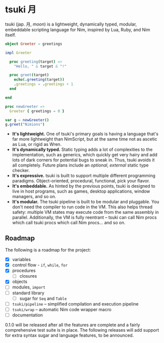 # tsuki 月

tsuki (jap. 月, *moon*) is a lightweight, dynamically typed, modular, embeddable
scripting language for Nim, inspired by Lua, Ruby, and Nim itself.

```nim
object Greeter = greetings

impl Greeter

  proc greeting(target) =>
    "Hello, " & target & "!"

  proc greet(target)
    echo(.greeting(target))
    .greetings = .greetings + 1
  end

end

proc newGreeter =>
  Greeter { greetings = 0 }

var g = newGreeter()
g.greet("Nimions")
```

- **It's lightweight.** One of tsuki's primary goals is having a language that's
  far more lightweight than NimScript, but at the same time not as ascetic
  as Lua, or rigid as Wren.
- **It's dynamically typed.** Static typing adds a lot of complexities to the
  implementation, such as generics, which quickly get very hairy and add lots of
  dark corners for potential bugs to sneak in. Thus, tsuki avoids it all
  completely. Future plans include an *optional, external* static type checker.
- **It's expressive.** tsuki is built to support multiple different programming
  paradigms. Object-oriented, procedural, functional, pick your flavor.
- **It's embeddable.** As hinted by the previous points, tsuki is designed to
  live in host programs, such as games, desktop applications, window managers,
  and so on.
- **It's modular.** The tsuki pipeline is built to be modular and pluggable.
  You don't need the compiler to run code in the VM. This also helps thread
  safety: multiple VM states may execute code from the same assembly in
  parallel. Additionally, the VM is fully reentrant – tsuki can call Nim procs
  which call tsuki procs which call Nim procs… and so on.

## Roadmap

The following is a roadmap for the project:

- [x] variables
- [x] control flow - `if`, `while`, `for`
- [x] procedures
  - [ ] closures
- [x] objects
- [ ] modules, `import`
- [ ] standard library
  - [ ] sugar for `Seq` and `Table`
- [ ] `tsuki/pipeline` – simplified compilation and execution pipeline
- [ ] `tsuki/wrap` – automatic Nim code wrapper macro
- [ ] documentation

0.1.0 will be released after all the features are complete and a fairly
comprehensive test suite is in place. The following releases will add support
for extra syntax sugar and language features, to be announced.
